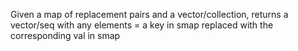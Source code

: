 Given a map of replacement pairs and a vector/collection, returns a
  vector/seq with any elements = a key in smap replaced with the
  corresponding val in smap